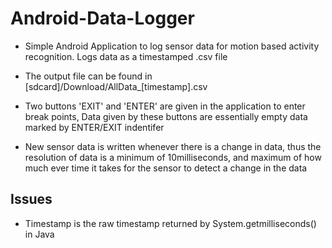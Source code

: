 Android-Data-Logger
===================

* Simple Android Application to log sensor data for motion based activity recognition. Logs data as a timestamped .csv file

* The output file can be found in [sdcard]/Download/AllData_[timestamp].csv

* Two buttons 'EXIT' and 'ENTER' are given in the application to enter break points, Data given by these buttons are essentially empty data marked by ENTER/EXIT indentifer

* New sensor data is written whenever there is a change in data, thus the resolution of data is a minimum of 10milliseconds, and maximum of how much ever time it takes for the sensor to detect a change in the data


Issues
------
* Timestamp is the raw timestamp returned by System.getmilliseconds() in Java

